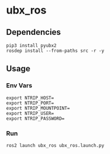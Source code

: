 # ubx_ros

## Dependencies

```shell
pip3 install pyubx2
rosdep install --from-paths src -r -y
```

## Usage

### Env Vars

```shell
export NTRIP_HOST=
export NTRIP_PORT=
export NTRIP_MOUNTPOINT=
export NTRIP_USER=
export NTRIP_PASSWORD=
```

### Run

```shell
ros2 launch ubx_ros ubx_ros.launch.py
```
